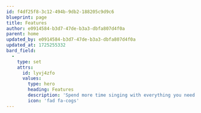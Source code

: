 ```yaml
---
id: f4df25f8-3c12-494b-9db2-188205c9d9c6
blueprint: page
title: Features
author: e0914584-b3d7-47de-b3a3-dbfa807d4f0a
parent: home
updated_by: e0914584-b3d7-47de-b3a3-dbfa807d4f0a
updated_at: 1725255332
bard_field:
  -
    type: set
    attrs:
      id: lyvj4zfo
      values:
        type: hero
        heading: Features
        description: 'Spend more time singing with everything you need to manage your day-to-day choir operations in one user-friendly app.'
        icon: 'fad fa-cogs'
---
```

